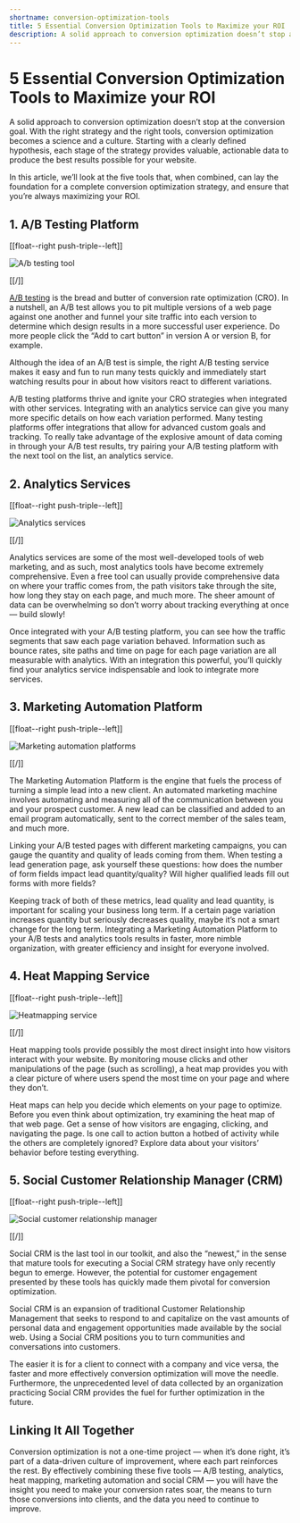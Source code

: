 ```yaml
---
shortname: conversion-optimization-tools
title: 5 Essential Conversion Optimization Tools to Maximize your ROI
description: A solid approach to conversion optimization doesn’t stop at the conversion goal. With the right strategy and the right tools, conversion optimization becomes a science and a culture.
---
```


# 5 Essential Conversion Optimization Tools to Maximize your ROI


A solid approach to conversion optimization doesn’t stop at the conversion goal. With the right strategy and the right tools, conversion optimization becomes a science and a culture. Starting with a clearly defined hypothesis, each stage of the strategy provides valuable, actionable data to produce the best results possible for your website.

In this article, we’ll look at the five tools that, when combined, can lay the foundation for a complete conversion optimization strategy, and ensure that you’re always maximizing your ROI.

## 1. A/B Testing Platform

[[float--right push-triple--left]]

![A/b testing tool](https://d1qmdf3vop2l07.cloudfront.net/optimizely-marketer-assets.cloudvent.net/raw/seo-pages/ab-icon.png)

[[/]]

[A/B testing](/ab-testing/) is the bread and butter of conversion rate optimization (CRO). In a nutshell, an A/B test allows you to pit multiple versions of a web page against one another and funnel your site traffic into each version to determine which design results in a more successful user experience. Do more people click the “Add to cart button” in version A or version B, for example.

Although the idea of an A/B test is simple, the right A/B testing service makes it easy and fun to run many tests quickly and immediately start watching results pour in about how visitors react to different variations.

A/B testing platforms thrive and ignite your CRO strategies when integrated with other services. Integrating with an analytics service can give you many more specific details on how each variation performed. Many testing platforms offer integrations that allow for advanced custom goals and tracking. To really take advantage of the explosive amount of data coming in through your A/B test results, try pairing your A/B testing platform with the next tool on the list, an analytics service.

## 2. Analytics Services

[[float--right push-triple--left]]

![Analytics services](https://d1qmdf3vop2l07.cloudfront.net/optimizely-marketer-assets.cloudvent.net/raw/seo-pages/analytics-icon.png)

[[/]]

Analytics services are some of the most well-developed tools of web marketing, and as such, most analytics tools have become extremely comprehensive. Even a free tool can usually provide comprehensive data on where your traffic comes from, the path visitors take through the site, how long they stay on each page, and much more. The sheer amount of data can be overwhelming so don’t worry about tracking everything at once — build slowly!

Once integrated with your A/B testing platform, you can see how the traffic segments that saw each page variation behaved. Information such as bounce rates, site paths and time on page for each page variation are all measurable with analytics. With an integration this powerful, you’ll quickly find your analytics service indispensable and look to integrate more services.

## 3. Marketing Automation Platform

[[float--right push-triple--left]]

![Marketing automation platforms](https://d1qmdf3vop2l07.cloudfront.net/optimizely-marketer-assets.cloudvent.net/raw/seo-pages/marketing-icon.png)

[[/]]

The Marketing Automation Platform is the engine that fuels the process of turning a simple lead into a new client. An automated marketing machine involves automating and measuring all of the communication between you and your prospect customer. A new lead can be classified and added to an email program automatically, sent to the correct member of the sales team, and much more.

Linking your A/B tested pages with different marketing campaigns, you can gauge the quantity and quality of leads coming from them. When testing a lead generation page, ask yourself these questions: how does the number of form fields impact lead quantity/quality? Will higher qualified leads fill out forms with more fields?

Keeping track of both of these metrics, lead quality and lead quantity, is important for scaling your business long term. If a certain page variation increases quantity but seriously decreases quality, maybe it’s not a smart change for the long term. Integrating a Marketing Automation Platform to your A/B tests and analytics tools results in faster, more nimble organization, with greater efficiency and insight for everyone involved.

## 4. Heat Mapping Service

[[float--right push-triple--left]]

![Heatmapping service](https://d1qmdf3vop2l07.cloudfront.net/optimizely-marketer-assets.cloudvent.net/raw/seo-pages/heatmap-icon.png)

[[/]]

Heat mapping tools provide possibly the most direct insight into how visitors interact with your website. By monitoring mouse clicks and other manipulations of the page (such as scrolling), a heat map provides you with a clear picture of where users spend the most time on your page and where they don’t.

Heat maps can help you decide which elements on your page to optimize. Before you even think about optimization, try examining the heat map of that web page. Get a sense of how visitors are engaging, clicking, and navigating the page. Is one call to action button a hotbed of activity while the others are completely ignored? Explore data about your visitors’ behavior before testing everything.

## 5. Social Customer Relationship Manager (CRM)

[[float--right push-triple--left]]

![Social customer relationship manager](https://d1qmdf3vop2l07.cloudfront.net/optimizely-marketer-assets.cloudvent.net/raw/seo-pages/crm-icon.png)

[[/]]

Social CRM is the last tool in our toolkit, and also the “newest,” in the sense that mature tools for executing a Social CRM strategy have only recently begun to emerge. However, the potential for customer engagement presented by these tools has quickly made them pivotal for conversion optimization.

Social CRM is an expansion of traditional Customer Relationship Management that seeks to respond to and capitalize on the vast amounts of personal data and engagement opportunities made available by the social web. Using a Social CRM positions you to turn communities and conversations into customers.

The easier it is for a client to connect with a company and vice versa, the faster and more effectively conversion optimization will move the needle. Furthermore, the unprecedented level of data collected by an organization practicing Social CRM provides the fuel for further optimization in the future.

## Linking It All Together

Conversion optimization is not a one-time project — when it’s done right, it’s part of a data-driven culture of improvement, where each part reinforces the rest. By effectively combining these five tools — A/B testing, analytics, heat mapping, marketing automation and social CRM — you will have the insight you need to make your conversion rates soar, the means to turn those conversions into clients, and the data you need to continue to improve.







